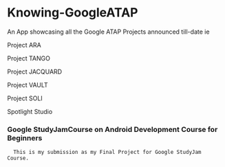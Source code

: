 # Knowing-GoogleATAP
An App showcasing all the Google ATAP Projects announced till-date ie

Project ARA

Project TANGO

Project JACQUARD

Project VAULT

Project SOLI

Spotlight Studio
  
### Google StudyJamCourse on Android Development Course for Beginners
  
      This is my submission as my Final Project for Google StudyJam Course.
